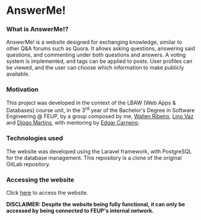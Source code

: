 # AnswerMe!

### What is AnswerMe!?
AnswerMe! is a website designed for exchanging knowledge, similar to other Q&A forums such as Quora. It allows asking questions, answering said questions, and commenting under both questions and answers. A voting system is implemented, and tags can be applied to posts. User profiles can be viewed, and the user can choose which information to make publicly available.

### Motivation
This project was developed in the context of the LBAW (Web Apps & Databases) course unit, in the 3<sup>rd</sup> year of the Bachelor's Degree in Software Engineering @ FEUP, by a group composed by me, [Wallen Ribeiro](https://github.com/Wallen-Ribeiro), [Lino Vaz](https://github.com/LinusVaz) and [Diogo Martins](https://github.com/DiogoMartins888), with mentoring by [Edgar Carneiro](https://github.com/EdgarACarneiro).

### Technologies used
The website was developed using the Laravel framework, with PostgreSQL for the database management. This repository is a clone of the original GitLab repository.

### Accessing the website
Click [here](https://lbaw2392.lbaw.fe.up.pt/) to access the website.

**DISCLAIMER: Despite the website being fully functional, it can only be accessed by being connected to FEUP's internal network.**
